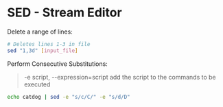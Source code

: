 # SED - Stream Editor

Delete a range of lines:
```bash
# Deletes lines 1-3 in file
sed "1,3d" [input_file]
```

Perform Consecutive Substitutions:
> -e script, --expression=script
> add the script to the commands to be executed
```bash
echo catdog | sed -e "s/c/C/" -e "s/d/D"
```
